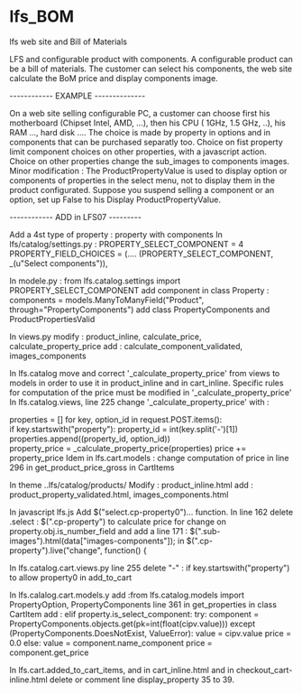 lfs_BOM
=======

lfs web site and Bill of Materials

LFS and configurable product with components.
A configurable product can be a bill of materials. The customer can select his components, the web site calculate the BoM price and display components image.

------------ EXAMPLE --------------

On a web site selling configurable PC, a customer can choose first  his motherboard (Chipset Intel, AMD, ...), then his CPU ( 1GHz, 1.5 GHz, ..), his RAM ..., hard disk ....
The choice is made by property in options and in components that can be purchased separatly too.
Choice on fist property limit component choices on other properties, with a javascript action.
Choice on other properties change the sub_images to components images.
Minor modification : The ProductPropertyValue is used to display option or components of properties in the select menu, not to display them in the product configurated. Suppose you suspend selling a component or an option, set up False to his Display ProductPropertyValue. 

------------ ADD in LFS07 ---------

Add a 4st type of property : property with components
In lfs/catalog/settings.py :
PROPERTY_SELECT_COMPONENT = 4
PROPERTY_FIELD_CHOICES = (....
		(PROPERTY_SELECT_COMPONENT, _(u"Select components")),

In modele.py :
from lfs.catalog.settings import PROPERTY_SELECT_COMPONENT
add component in class Property : components = models.ManyToManyField("Product", through="PropertyComponents")
add class PropertyComponents and ProductPropertiesValid

In views.py
modify : product_inline, calculate_price, calculate_property_price 
add : calculate_component_validated, images_components

In lfs.catalog move and correct '_calculate_property_price' from views to models in order to use it in product_inline and in cart_inline.
Specific rules for computation of the price must be modified in '_calculate_property_price'
In lfs.catalog.views, line 225 change '_calculate_property_price' with :

properties = []
 for key, option_id in request.POST.items():	
        	    if key.startswith("property"):
	    		property_id = int(key.split('-')[1])
	    		properties.append((property_id, option_id))    
    		property_price = _calculate_property_price(properties)
		price += property_price
Idem in lfs.cart.models : change computation of price in line 296 in get_product_price_gross in CartItems 
 

In theme ..lfs/catalog/products/
Modify : product_inline.html
add : product_property_validated.html, images_components.html


In javascript lfs.js
Add $("select.cp-property0")... function.
In line 162 delete .select :  $(".cp-property") to calculate price for change on property.obj.is_number_field
 and add a line 171 : $(".sub-images").html(data["images-components"]);	in  $(".cp-property").live("change", function() {

In lfs.catalog.cart.views.py
line 255 delete "-" : if key.startswith("property")  to allow property0 in add_to_cart

In lfs.calalog.cart.models.y
add :from lfs.catalog.models import PropertyOption, PropertyComponents
line 361 in get_properties in class CartItem
add :
elif property.is_select_component:
                try:
                    component = PropertyComponents.objects.get(pk=int(float(cipv.value)))
                except (PropertyComponents.DoesNotExist, ValueError):
                    value = cipv.value
                    price = 0.0
                else:
                    value = component.name_component
                    price = component.get_price


In lfs.cart.added_to_cart_items, and in cart_inline.html and in checkout_cart-inline.html delete or comment line display_property 35 to 39.
